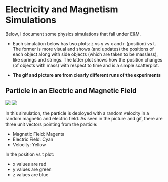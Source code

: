 # Electricity and Magnetism Simulations

Below, I document some physics simulations that fall under E&M.

- Each simulation below has two plots: z vs y vs x and r (position) vs t. The former is more visual and shows (and updates) the positions of each object along with side objects (which are taken to be massless), like springs and strings. The latter plot shows how the position changes (of objects with mass) with respect to time and is a simple scatterplot.

* **The gif and picture are from clearly different runs of the experiments**

## Particle in an Electric and Magnetic Field

![](https://media.giphy.com/media/AvdIScvatXOtjdP0jW/giphy.gif)
![](https://i.imgur.com/3I5V6Fw.png)

In this simulation, the particle is deployed with a random velocity in a random magnetic and electric field. As seen in the picture and gif, there are three unit vectors pointing from the particle:
- Magnetic Field: Magenta
- Electric Field: Cyan
- Velocity: Yellow

In the position vs t plot:
- x values are red
- y values are green
- z values are blue
